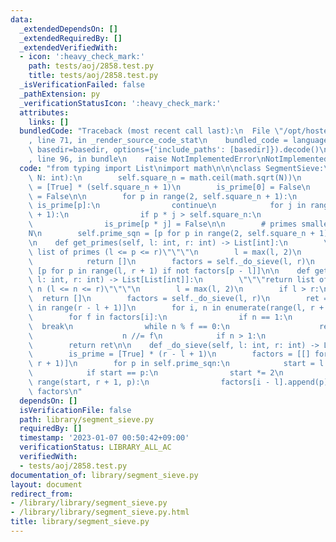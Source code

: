 ```yaml
---
data:
  _extendedDependsOn: []
  _extendedRequiredBy: []
  _extendedVerifiedWith:
  - icon: ':heavy_check_mark:'
    path: tests/aoj/2858.test.py
    title: tests/aoj/2858.test.py
  _isVerificationFailed: false
  _pathExtension: py
  _verificationStatusIcon: ':heavy_check_mark:'
  attributes:
    links: []
  bundledCode: "Traceback (most recent call last):\n  File \"/opt/hostedtoolcache/PyPy/3.7.13/x64/site-packages/onlinejudge_verify/documentation/build.py\"\
    , line 71, in _render_source_code_stat\n    bundled_code = language.bundle(stat.path,\
    \ basedir=basedir, options={'include_paths': [basedir]}).decode()\n  File \"/opt/hostedtoolcache/PyPy/3.7.13/x64/site-packages/onlinejudge_verify/languages/python.py\"\
    , line 96, in bundle\n    raise NotImplementedError\nNotImplementedError\n"
  code: "from typing import List\nimport math\n\n\nclass SegmentSieve:\n    def __init__(self,\
    \ N: int):\n        self.square_n = math.ceil(math.sqrt(N))\n        is_prime\
    \ = [True] * (self.square_n + 1)\n        is_prime[0] = False\n        is_prime[1]\
    \ = False\n\n        for p in range(2, self.square_n + 1):\n            if not\
    \ is_prime[p]:\n                continue\n            for j in range(2, self.square_n\
    \ + 1):\n                if p * j > self.square_n:\n                    break\n\
    \                is_prime[p * j] = False\n\n        # primes smaller than \u221A\
    N\n        self.prime_sqn = [p for p in range(2, self.square_n + 1) if is_prime[p]]\n\
    \n    def get_primes(self, l: int, r: int) -> List[int]:\n        \"\"\"return\
    \ list of primes (l <= p <= r)\"\"\"\n        l = max(l, 2)\n        if l > r:\n\
    \            return []\n        factors = self._do_sieve(l, r)\n        return\
    \ [p for p in range(l, r + 1) if not factors[p - l]]\n\n    def get_factors(self,\
    \ l: int, r: int) -> List[List[int]]:\n        \"\"\"return list of factors of\
    \ n (l <= n <= r)\"\"\"\n        l = max(l, 2)\n        if l > r:\n          \
    \  return []\n        factors = self._do_sieve(l, r)\n        ret = [[] for _\
    \ in range(r - l + 1)]\n        for i, n in enumerate(range(l, r + 1)):\n    \
    \        for f in factors[i]:\n                if n == 1:\n                  \
    \  break\n                while n % f == 0:\n                    ret[i].append(f)\n\
    \                    n //= f\n            if n > 1:\n                ret[i].append(n)\n\
    \        return ret\n\n    def _do_sieve(self, l: int, r: int) -> List[int]:\n\
    \        is_prime = [True] * (r - l + 1)\n        factors = [[] for _ in range(l,\
    \ r + 1)]\n        for p in self.prime_sqn:\n            start = l + (-l) % p\n\
    \            if start == p:\n                start *= 2\n            for i in\
    \ range(start, r + 1, p):\n                factors[i - l].append(p)\n        return\
    \ factors\n"
  dependsOn: []
  isVerificationFile: false
  path: library/segment_sieve.py
  requiredBy: []
  timestamp: '2023-01-07 00:50:42+09:00'
  verificationStatus: LIBRARY_ALL_AC
  verifiedWith:
  - tests/aoj/2858.test.py
documentation_of: library/segment_sieve.py
layout: document
redirect_from:
- /library/library/segment_sieve.py
- /library/library/segment_sieve.py.html
title: library/segment_sieve.py
---
```

